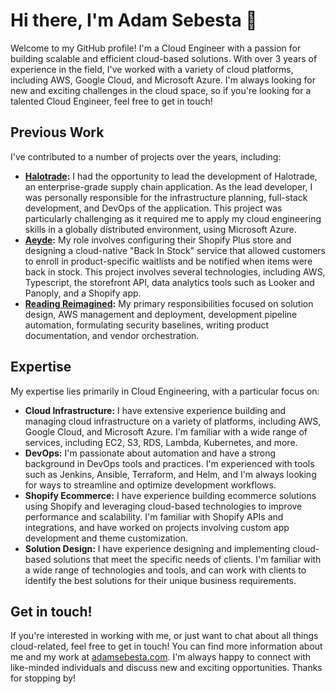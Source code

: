 # Hi there, I'm Adam Sebesta 👋

Welcome to my GitHub profile! I'm a Cloud Engineer with a passion for building scalable and efficient cloud-based solutions. With over 3 years of experience in the field, I've worked with a variety of cloud platforms, including AWS, Google Cloud, and Microsoft Azure. I'm always looking for new and exciting challenges in the cloud space, so if you're looking for a talented Cloud Engineer, feel free to get in touch!

## Previous Work

I've contributed to a number of projects over the years, including:

- **[Halotrade](https://adamsebesta.com/projects/halotrade/):** I had the opportunity to lead the development of Halotrade, an enterprise-grade supply chain application. As the lead developer, I was personally responsible for the infrastructure planning, full-stack development, and DevOps of the application. This project was particularly challenging as it required me to apply my cloud engineering skills in a globally distributed environment, using Microsoft Azure.
- **[Aeyde](https://adamsebesta.com/projects/aeyde):** My role involves configuring their Shopify Plus store and designing a cloud-native "Back In Stock" service that allowed customers to enroll in product-specific waitlists and be notified when items were back in stock. This project involves several technologies, including AWS, Typescript, the storefront API, data analytics tools such as Looker and Panoply, and a Shopify app.
- **[Reading Reimagined](https://adamsebesta.com/projects/reading-reimagined):** My primary responsibilities focused on solution design, AWS management and deployment, development pipeline automation, formulating security baselines, writing product documentation, and vendor orchestration.

## Expertise

My expertise lies primarily in Cloud Engineering, with a particular focus on:

- **Cloud Infrastructure:** I have extensive experience building and managing cloud infrastructure on a variety of platforms, including AWS, Google Cloud, and Microsoft Azure. I'm familiar with a wide range of services, including EC2, S3, RDS, Lambda, Kubernetes, and more.
- **DevOps:** I'm passionate about automation and have a strong background in DevOps tools and practices. I'm experienced with tools such as Jenkins, Ansible, Terraform, and Helm, and I'm always looking for ways to streamline and optimize development workflows.
- **Shopify Ecommerce:** I have experience building ecommerce solutions using Shopify and leveraging cloud-based technologies to improve performance and scalability. I'm familiar with Shopify APIs and integrations, and have worked on projects involving custom app development and theme customization.
- **Solution Design:** I have experience designing and implementing cloud-based solutions that meet the specific needs of clients. I'm familiar with a wide range of technologies and tools, and can work with clients to identify the best solutions for their unique business requirements.

## Get in touch!

If you're interested in working with me, or just want to chat about all things cloud-related, feel free to get in touch! You can find more information about me and my work at [adamsebesta.com](https://adamsebesta.com/). I'm always happy to connect with like-minded individuals and discuss new and exciting opportunities. Thanks for stopping by!

